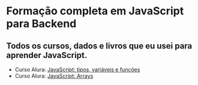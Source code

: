 # Formação completa em JavaScript para Backend

## Todos os cursos, dados e livros que eu usei para aprender JavaScript.

- Curso Alura: [JavaScript: tipos, variáveis e funções](https://cursos.alura.com.br/course/fundamentos-javascript-tipos-variaveis-funcoes)
- Curso Alura: [JavaScript: Arrays](https://cursos.alura.com.br/course/javascript-arrays)
